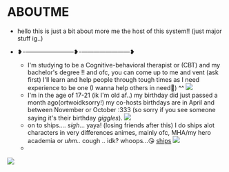 # ABOUTME
 - hello this is just a bit about more me the host of this system!! (just major stuff ig..)
 - ❥-————————❥-————————❥

   - I'm studying to be a Cognitive-behavioral therapist or (CBT) and my bachelor's degree !! and ofc, you can come up to me and vent (ask first) I'll learn and help people through tough times as I need experience to be one (I wanna help others in need🙏) ^^
![](https://64.media.tumblr.com/a03967cefe1ee1ee7642fed7ee3543d3/741b4bdb5ff96261-28/s2048x3072/ca98fb701c92d0ffac8cd7f05a49cdd79daa5a8e.gifv)
   - I'm in the age of 17-21 (ik I'm old af..) my birthday did just passed a month ago(ortwoidksorry!) my co-hosts birthdays are in April and between November or October :333 (so sorry if you see someone saying it's their birthday *giggles*).
![](https://64.media.tumblr.com/a03967cefe1ee1ee7642fed7ee3543d3/741b4bdb5ff96261-28/s2048x3072/ca98fb701c92d0ffac8cd7f05a49cdd79daa5a8e.gifv)
    - on to ships.... *sigh*... yaya! (losing friends after this)
      I do ships alot characters in very differences animes, mainly ofc, MHA/my hero academia or *uhm..* cough .. idk? whoops...😘 [ships](https://rentry.co/ShipsiLove)
![](https://64.media.tumblr.com/a03967cefe1ee1ee7642fed7ee3543d3/741b4bdb5ff96261-28/s2048x3072/ca98fb701c92d0ffac8cd7f05a49cdd79daa5a8e.gifv)
    - 
![](https://64.media.tumblr.com/a496b77b4ac229bbba7df9f0bb7c02f1/108877a9712465de-14/s400x600/7e30d7596d90919b2b1779a5cb9d0a3b9c214daa.pnj)
